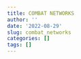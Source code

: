 ```yaml
---
title: COMBAT NETWORKS
author: ''
date: '2022-08-29'
slug: combat_networks
categories: []
tags: []
---
```

